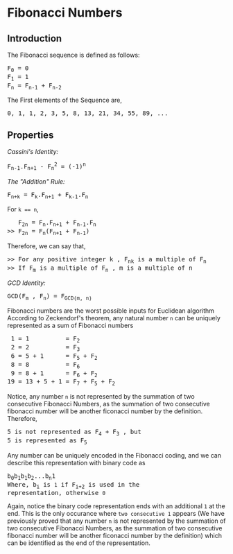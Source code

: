# Fibonacci Numbers
## Introduction
The Fibonacci sequence is defined as follows:
<pre>
F<sub>0</sub> = 0
F<sub>1</sub> = 1
F<sub>n</sub> = F<sub>n-1</sub> + F<sub>n-2</sub>
</pre>
The First elements of the Sequence are,
<pre>
0, 1, 1, 2, 3, 5, 8, 13, 21, 34, 55, 89, ...
</pre>
## Properties
_Cassini's Identity:_
<pre>
F<sub>n-1</sub>.F<sub>n+1</sub> - F<sub>n</sub><sup>2</sup> = (-1)<sup>n</sup>
</pre>
_The "Addition" Rule:_
<pre>
F<sub>n+k</sub> = F<sub>k</sub>.F<sub>n+1</sub> + F<sub>k-1</sub>.F<sub>n</sub>
</pre>
For `k == n`,
<pre>
   F<sub>2n</sub> = F<sub>n</sub>.F<sub>n+1</sub> + F<sub>n-1</sub>.F<sub>n</sub>
>> F<sub>2n</sub> = F<sub>n</sub>(F<sub>n+1</sub> + F<sub>n-1</sub>)
</pre>
Therefore, we can say that,
<pre>
>> For any positive integer k , F<sub>nk</sub> is a multiple of F<sub>n</sub>
>> If F<sub>m</sub> is a multiple of F<sub>n</sub> , m is a multiple of n
</pre>
_GCD Identity:_
<pre>
GCD(F<sub>m</sub> , F<sub>n</sub>) = F<sub>GCD(m, n)</sub>
</pre>
Fibonacci numbers are the worst possible inputs for Euclidean algorithm <br>
According to Zeckendorf's theorem, any natural number `n` can be uniquely represented as a sum of Fibonacci numbers
<pre>
 1 = 1          = F<sub>2</sub>
 2 = 2          = F<sub>3</sub>
 6 = 5 + 1      = F<sub>5</sub> + F<sub>2</sub>
 8 = 8          = F<sub>6</sub>
 9 = 8 + 1      = F<sub>6</sub> + F<sub>2</sub>
19 = 13 + 5 + 1 = F<sub>7</sub> + F<sub>5</sub> + F<sub>2</sub>
</pre>
Notice, any number `n` is not represented by the summation of two consecutive Fibonacci Numbers, as the summation of two consecutive fibonacci number will be another ficonacci number by the definition. <br>
Therefore,
<pre>
5 is not represented as F<sub>4</sub> + F<sub>3</sub> , but
5 is represented as F<sub>5</sub>
</pre>
Any number can be uniquely encoded in the Fibonacci coding, and we can describe this representation with binary code as <pre>b<sub>0</sub>b<sub>1</sub>b<sub>1</sub>b<sub>2</sub>...b<sub>n</sub>1
Where, b<sub>i</sub> is `1` if F<sub>i+2</sub> is used in the representation, otherwise `0` </pre> 
Again, notice the binary code representation ends with an additional `1` at the end. This is the only occurance where `two consecutive 1` appears (We have previously proved that any number `n` is not represented by the summation of two consecutive Fibonacci Numbers, as the summation of two consecutive fibonacci number will be another ficonacci number by the definition) which can be identified as the end of the representation.


